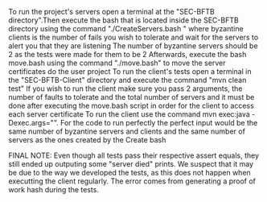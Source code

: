 To run the project's servers open a terminal at the "SEC-BFTB directory".Then execute the bash that is located inside the SEC-BFTB directory using the command "./CreateServers.bash <byzantine clients>" where byzantine clients is the number of fails you wish to tolerate and wait for the servers to alert you that they are listening
The number of byzantine servers should be 2 as the tests were made for them to be 2
Afterwards, execute the bash move.bash using the command "./move.bash" to move the server certificates do the user project
To run the client's tests open a terminal in the "SEC-BFTB-Client" directory and execute the command "mvn clean test"
If you wish to run the client make sure you pass 2 arguments, the number of faults to tolerate and the total number of servers and it must be done after executing the move.bash script in order for the client to access each server certificate
To run the client use the command mvn exec:java -Dexec.args="<num byzantine servers><num servers>". For the code to run perfectly the perfect input would be the same number of byzantine servers and clients and the same number of servers as the ones created by the Create bash  

FINAL NOTE:
Even though all tests pass their respective assert equals, they still ended up outputing some "server died" prints. We suspect that it may be due to the way we developed the tests, as this does not happen when executting the client regularly. 
The error comes from generating a proof of work hash during the tests.
